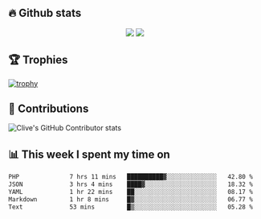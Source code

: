 ## &#128293; Github stats

<!-- GitHub Readme Streak Stats - https://github.com/DenverCoder1/github-readme-streak-stats -->
<p align="center">

<picture>
  <source 
    srcset="https://github-readme-stats.vercel.app/api?username=clivewalkden&count_private=true&show_icons=true&theme=darcula"
    media="(prefers-color-scheme: dark)"
  />
  <source
    srcset="https://github-readme-stats.vercel.app/api?username=clivewalkden&count_private=true&show_icons=true&theme=calm"
    media="(prefers-color-scheme: light), (prefers-color-scheme: no-preference)"
  />
  <img src="https://github-readme-stats.vercel.app/api?username=clivewalkden&count_private=true&show_icons=true&theme=darcula" />
</picture>

<a href="https://git.io/streak-stats" target="_blank">
  <img src="http://github-readme-streak-stats.herokuapp.com?user=clivewalkden&theme=darcula&date_format=j%20M%5B%20Y%5D" />
</a>

</p>

## &#127942; Trophies
[![trophy](https://github-profile-trophy.vercel.app/?username=clivewalkden&theme=onedark)](https://github.com/clivewalkden/github-profile-trophy)

## &#129309; Contributions
![Clive's GitHub Contributor stats](https://github-contributor-stats.vercel.app/api?username=clivewalkden)

## &#128202; This week I spent my time on
<!--START_SECTION:waka-->

```txt
PHP              7 hrs 11 mins   ██████████▓░░░░░░░░░░░░░░   42.80 %
JSON             3 hrs 4 mins    ████▓░░░░░░░░░░░░░░░░░░░░   18.32 %
YAML             1 hr 22 mins    ██░░░░░░░░░░░░░░░░░░░░░░░   08.17 %
Markdown         1 hr 8 mins     █▓░░░░░░░░░░░░░░░░░░░░░░░   06.77 %
Text             53 mins         █▒░░░░░░░░░░░░░░░░░░░░░░░   05.28 %
```

<!--END_SECTION:waka-->
